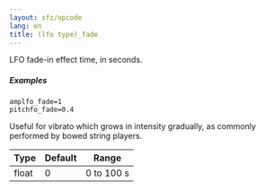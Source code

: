 ```yaml
---
layout: sfz/opcode
lang: en
title: (lfo type)_fade
---
```

LFO fade-in effect time, in seconds.

##### Examples

```
amplfo_fade=1
pitchfo_fade=0.4
```

Useful for vibrato which grows in intensity gradually,
as commonly performed by bowed string players.

| Type  | Default | Range      |
| ---   | ---     | ---        |
| float | 0       | 0 to 100 s |
